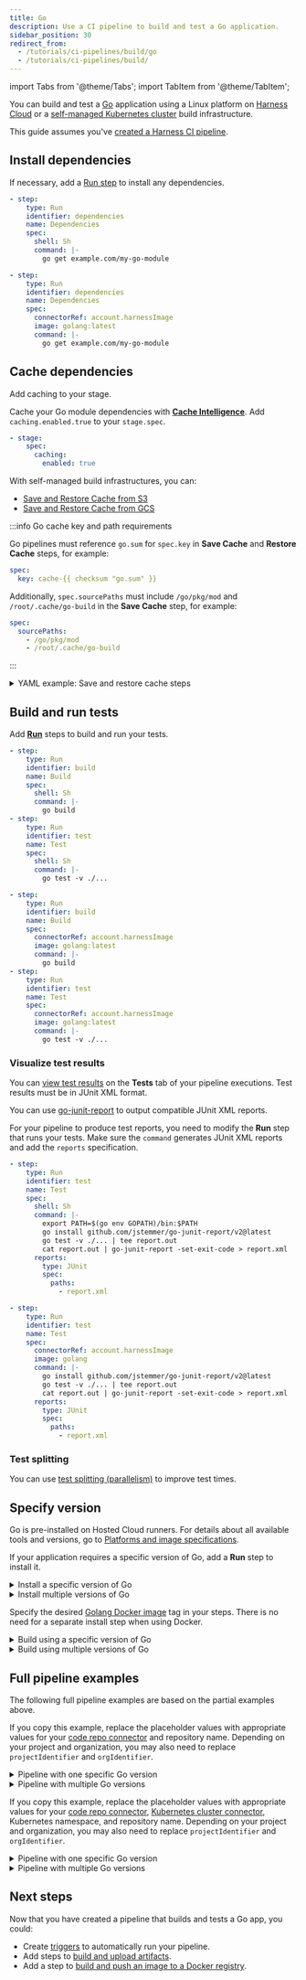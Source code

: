 ```yaml
---
title: Go
description: Use a CI pipeline to build and test a Go application.
sidebar_position: 30
redirect_from:
  - /tutorials/ci-pipelines/build/go
  - /tutorials/ci-pipelines/build/
---
```


import Tabs from '@theme/Tabs';
import TabItem from '@theme/TabItem';

<CTABanner
  buttonText="Learn More"
  title="Continue your learning journey."
  tagline="Take a Continuous Integration Certification today!"
  link="/certifications/continuous-integration"
  closable={true}
  target="_self"
/>

You can build and test a [Go](https://go.dev/) application using a Linux platform on [Harness Cloud](/docs/continuous-integration/use-ci/set-up-build-infrastructure/use-harness-cloud-build-infrastructure) or a [self-managed Kubernetes cluster](/docs/category/set-up-kubernetes-cluster-build-infrastructures/) build infrastructure.

This guide assumes you've [created a Harness CI pipeline](/docs/continuous-integration/use-ci/prep-ci-pipeline-components).

## Install dependencies

If necessary, add a [Run step](/docs/continuous-integration/use-ci/run-step-settings) to install any dependencies.

<Tabs>
<TabItem value="Harness Cloud">

```yaml
- step:
    type: Run
    identifier: dependencies
    name: Dependencies
    spec:
      shell: Sh
      command: |-
        go get example.com/my-go-module
```

</TabItem>

<TabItem value="Self-managed">

```yaml
- step:
    type: Run
    identifier: dependencies
    name: Dependencies
    spec:
      connectorRef: account.harnessImage
      image: golang:latest
      command: |-
        go get example.com/my-go-module
```

</TabItem>
</Tabs>

## Cache dependencies

Add caching to your stage.

<Tabs>
<TabItem value="Harness Cloud">

Cache your Go module dependencies with [**Cache Intelligence**](/docs/continuous-integration/use-ci/caching-ci-data/cache-intelligence). Add `caching.enabled.true` to your `stage.spec`.

```yaml
- stage:
    spec:
      caching:
        enabled: true
```

</TabItem>
<TabItem value="Self-managed">

With self-managed build infrastructures, you can:

- [Save and Restore Cache from S3](/docs/continuous-integration/use-ci/caching-ci-data/saving-cache/)
- [Save and Restore Cache from GCS](/docs/continuous-integration/use-ci/caching-ci-data/save-cache-in-gcs)

:::info Go cache key and path requirements

Go pipelines must reference `go.sum` for `spec.key` in **Save Cache** and **Restore Cache** steps, for example:

```yaml
spec:
  key: cache-{{ checksum "go.sum" }}
```

Additionally, `spec.sourcePaths` must include `/go/pkg/mod` and `/root/.cache/go-build` in the **Save Cache** step, for example:

```yaml
spec:
  sourcePaths:
    - /go/pkg/mod
    - /root/.cache/go-build
```

:::

<details>
<summary>YAML example: Save and restore cache steps</summary>

Here's an example of a pipeline with **Save Cache to S3** and **Restore Cache from S3** steps.

```yaml
            steps:
              - step:
                  type: RestoreCacheS3
                  name: Restore Cache From S3
                  identifier: Restore_Cache_From_S3
                  spec:
                    connectorRef: AWS_Connector
                    region: us-east-1
                    bucket: your-s3-bucket
                    key: cache-{{ checksum "go.sum" }}
                    archiveFormat: Tar
              - step:
                  type: Run
                  ...
              - step:
                  type: BuildAndPushDockerRegistry
                  ...
              - step:
                  type: SaveCacheS3
                  name: Save Cache to S3
                  identifier: Save_Cache_to_S3
                  spec:
                    connectorRef: AWS_Connector
                    region: us-east-1
                    bucket: your-s3-bucket
                    key: cache-{{ checksum "go.sum" }}
                    sourcePaths:
                      - /go/pkg/mod
                      - /root/.cache/go-build
                    archiveFormat: Tar
```

</details>

</TabItem>
</Tabs>

## Build and run tests

Add [**Run**](/docs/continuous-integration/use-ci/run-step-settings) steps to build and run your tests.

<Tabs>
<TabItem value="Harness Cloud">

```yaml
- step:
    type: Run
    identifier: build
    name: Build
    spec:
      shell: Sh
      command: |-
        go build
- step:
    type: Run
    identifier: test
    name: Test
    spec:
      shell: Sh
      command: |-
        go test -v ./...
```

</TabItem>
<TabItem value="Self-managed">

```yaml
- step:
    type: Run
    identifier: build
    name: Build
    spec:
      connectorRef: account.harnessImage
      image: golang:latest
      command: |-
        go build
- step:
    type: Run
    identifier: test
    name: Test
    spec:
      connectorRef: account.harnessImage
      image: golang:latest
      command: |-
        go test -v ./...
```

</TabItem>
</Tabs>

### Visualize test results

You can [view test results](/docs/continuous-integration/use-ci/run-tests/viewing-tests) on the **Tests** tab of your pipeline executions. Test results must be in JUnit XML format.

You can use [go-junit-report](https://github.com/jstemmer/go-junit-report) to output compatible JUnit XML reports.

For your pipeline to produce test reports, you need to modify the **Run** step that runs your tests. Make sure the `command` generates JUnit XML reports and add the `reports` specification.

<Tabs>
<TabItem value="Harness Cloud">

```yaml
- step:
    type: Run
    identifier: test
    name: Test
    spec:
      shell: Sh
      command: |-
        export PATH=$(go env GOPATH)/bin:$PATH
        go install github.com/jstemmer/go-junit-report/v2@latest
        go test -v ./... | tee report.out
        cat report.out | go-junit-report -set-exit-code > report.xml
      reports:
        type: JUnit
        spec:
          paths:
            - report.xml
```

</TabItem>
<TabItem value="Self-managed">

```yaml
- step:
    type: Run
    identifier: test
    name: Test
    spec:
      connectorRef: account.harnessImage
      image: golang
      command: |-
        go install github.com/jstemmer/go-junit-report/v2@latest
        go test -v ./... | tee report.out
        cat report.out | go-junit-report -set-exit-code > report.xml
      reports:
        type: JUnit
        spec:
          paths:
            - report.xml
```

</TabItem>
</Tabs>

### Test splitting

You can use [test splitting (parallelism)](/docs/continuous-integration/use-ci/run-tests/speed-up-ci-test-pipelines-using-parallelism) to improve test times.

## Specify version

<Tabs>
<TabItem value="Harness Cloud">

Go is pre-installed on Hosted Cloud runners. For details about all available tools and versions, go to [Platforms and image specifications](/docs/continuous-integration/use-ci/set-up-build-infrastructure/use-harness-cloud-build-infrastructure#platforms-and-image-specifications).

If your application requires a specific version of Go, add a **Run** step to install it.

<details>
<summary>Install a specific version of Go</summary>

```yaml
- step:
    type: Run
    identifier: installgo
    name: Install Go
    spec:
      shell: Sh
      # install version 1.20 of Go
      command: |-
        export PATH=$(go env GOPATH)/bin:$PATH
        go install golang.org/dl/go1.20@latest
        go1.20 download
```

</details>

<details>
<summary>Install multiple versions of Go</summary>

1. Add the [matrix looping strategy](/docs/platform/pipelines/looping-strategies/looping-strategies-matrix-repeat-and-parallelism) configuration to your stage.

```yaml
strategy:
  matrix:
    # matrix strategy with Go versions 1.19 and 1.20
    goVersion:
      - "1.19"
      - "1.20"
```

2. Reference the matrix variable in your steps.

```yaml
- step:
    type: Run
    identifier: installgo
    name: Install Go
    spec:
      shell: Sh
      command: |-
        export PATH=$(go env GOPATH)/bin:$PATH
        go install golang.org/dl/go<+matrix.goVersion>@latest
        go<+matrix.goVersion> download
```

</details>

</TabItem>
<TabItem value="Self-managed">

Specify the desired [Golang Docker image](https://hub.docker.com/_/golang) tag in your steps. There is no need for a separate install step when using Docker.

<details>
<summary>Build using a specific version of Go</summary>

```yaml
- step:
    type: Run
    identifier: build
    name: Build
    spec:
      connectorRef: account.harnessImage
      # use version 1.20 of Go
      image: golang:1.20
      command: |-
        go build
```

</details>

<details>
<summary>Build using multiple versions of Go</summary>

1. Add the [matrix looping strategy](/docs/platform/pipelines/looping-strategies/looping-strategies-matrix-repeat-and-parallelism) configuration to your stage.

```yaml
strategy:
  matrix:
    # matrix strategy with Go versions 1.19 and 1.20
    goVersion:
      - "1.19"
      - "1.20"
```

2. Reference the matrix variable in the `image` field of your steps.

```yaml
- step:
    type: Run
    identifier: build
    name: Build
    spec:
      connectorRef: account.harnessImage
      image: golang:<+matrix.goVersion>
      command: |-
        go build
```

</details>

</TabItem>
</Tabs>

## Full pipeline examples

The following full pipeline examples are based on the partial examples above.

<Tabs>
<TabItem value="Harness Cloud">

If you copy this example, replace the placeholder values with appropriate values for your [code repo connector](/docs/continuous-integration/use-ci/codebase-configuration/create-and-configure-a-codebase/#code-repo-connectors) and repository name. Depending on your project and organization, you may also need to replace `projectIdentifier` and `orgIdentifier`.

<details>
<summary>Pipeline with one specific Go version</summary>

Here is a single-stage pipeline using cache intelligence, with steps to install Go 1.20, build and test.

```yaml
pipeline:
  name: Build and test Go app
  identifier: Build_and_test_Go_app
  projectIdentifier: default
  orgIdentifier: default
  stages:
    - stage:
        name: Build
        identifier: Build
        type: CI
        spec:
          caching:
            enabled: true
          cloneCodebase: true
          execution:
            steps:
              - step:
                  type: Run
                  identifier: installgo
                  name: Install Go
                  spec:
                    shell: Sh
                    command: |-
                      export PATH=$(go env GOPATH)/bin:$PATH
                      go install golang.org/dl/go1.20@latest
                      go1.20 download
              - step:
                  type: Run
                  identifier: build
                  name: Build
                  spec:
                    shell: Sh
                    command: |-
                      export PATH=$(go env GOPATH)/bin:$PATH
                      go1.20 build
              - step:
                  type: Run
                  identifier: test
                  name: Test
                  spec:
                    shell: Sh
                    command: |-
                      export PATH=$(go env GOPATH)/bin:$PATH
                      go1.20 install github.com/jstemmer/go-junit-report/v2@latest
                      go1.20 test -v | tee report.out
                      cat report.out | go-junit-report -set-exit-code > report.xml
                    reports:
                      type: JUnit
                      spec:
                        paths:
                          - report.xml
          platform:
            os: Linux
            arch: Amd64
          runtime:
            type: Cloud
            spec: {}
  properties:
    ci:
      codebase:
        connectorRef: YOUR_CODE_REPO_CONNECTOR_ID
        repoName: YOUR_REPO_NAME
        build: <+input>
```

</details>

<details>
<summary>Pipeline with multiple Go versions</summary>

Here is a single-stage pipeline using cache intelligence, with a matrix looping strategy for Go versions 1.19 and 1.20.

```yaml
pipeline:
  name: Build and test Go app
  identifier: Build_and_test_Go_app
  projectIdentifier: default
  orgIdentifier: default
  stages:
    - stage:
        name: Build
        identifier: Build
        type: CI
        strategy:
          matrix:
            goVersion:
              - "1.19"
              - "1.20"
        spec:
          caching:
            enabled: true
          cloneCodebase: true
          execution:
            steps:
              - step:
                  type: Run
                  identifier: installgo
                  name: Install Go
                  spec:
                    shell: Sh
                    command: |-
                      export PATH=$(go env GOPATH)/bin:$PATH
                      go install golang.org/dl/go<+matrix.goVersion>@latest
                      go<+matrix.goVersion> download
              - step:
                  type: Run
                  identifier: build
                  name: Build
                  spec:
                    shell: Sh
                    command: |-
                      export PATH=$(go env GOPATH)/bin:$PATH
                      go<+matrix.goVersion> build
              - step:
                  type: Run
                  name: Test
                  identifier: test
                  spec:
                    shell: Sh
                    command: |-
                      export PATH=$(go env GOPATH)/bin:$PATH
                      go<+matrix.goVersion> install github.com/jstemmer/go-junit-report/v2@latest
                      go<+matrix.goVersion> test -v ./... | tee report_<+matrix.goVersion>.out
                      cat report_<+matrix.goVersion>.out | go-junit-report -set-exit-code > report_<+matrix.goVersion>.xml
                    reports:
                      type: JUnit
                      spec:
                        paths:
                          - report_*.xml
          platform:
            os: Linux
            arch: Amd64
          runtime:
            type: Cloud
            spec: {}
  properties:
    ci:
      codebase:
        connectorRef: YOUR_CODE_REPO_CONNECTOR_ID
        repoName: YOUR_REPO_NAME
        build: <+input>
```

</details>

</TabItem>
<TabItem value="Self-managed">

If you copy this example, replace the placeholder values with appropriate values for your [code repo connector](/docs/continuous-integration/use-ci/codebase-configuration/create-and-configure-a-codebase/#code-repo-connectors), [Kubernetes cluster connector](/docs/platform/connectors/cloud-providers/add-a-kubernetes-cluster-connector), Kubernetes namespace, and repository name. Depending on your project and organization, you may also need to replace `projectIdentifier` and `orgIdentifier`.

<details>
<summary>Pipeline with one specific Go version</summary>

Here is a single-stage pipeline, with steps to install Go 1.20, build and test.

```yaml
pipeline:
  name: Build and test Go app
  identifier: Build_and_test_Go_app
  projectIdentifier: default
  orgIdentifier: default
  stages:
    - stage:
        name: Build
        identifier: Build
        type: CI
        spec:
          cloneCodebase: true
          execution:
            steps:
              - step:
                  type: Run
                  identifier: build
                  name: Build
                  spec:
                    connectorRef: account.harnessImage
                    image: golang:1.20
                    command: |-
                      go build
              - step:
                  type: Run
                  identifier: test
                  name: Test
                  spec:
                    connectorRef: account.harnessImage
                    image: golang:1.20
                    command: |-
                      go install github.com/jstemmer/go-junit-report/v2@latest
                      go test -v ./... | tee report.out
                      cat report.out | go-junit-report -set-exit-code > report.xml
                    reports:
                      type: JUnit
                      spec:
                        paths:
                          - report.xml
          infrastructure:
            spec:
              connectorRef: YOUR_KUBERNETES_CONNECTOR_ID
              namespace: YOUR_KUBERNETES_NAMESPACE
            type: KubernetesDirect
          platform:
            arch: Amd64
            os: Linux
  properties:
    ci:
      codebase:
        connectorRef: YOUR_CODE_REPO_CONNECTOR_ID
        repoName: YOUR_REPO_NAME
        build: <+input>
```

</details>

<details>
<summary>Pipeline with multiple Go versions</summary>

Here is a single-stage pipeline, with a matrix looping strategy for Go versions 1.19 and 1.20.

```yaml
pipeline:
  name: Build and test Go app
  identifier: Build_and_test_Go_app
  projectIdentifier: default
  orgIdentifier: default
  stages:
    - stage:
        name: Build
        identifier: Build
        type: CI
        strategy:
          matrix:
            goVersion:
              - "1.19"
              - "1.20"
        spec:
          cloneCodebase: true
          execution:
            steps:
              - step:
                  type: Run
                  identifier: build
                  name: Build
                  spec:
                    connectorRef: account.harnessImage
                    image: golang:<+matrix.goVersion>
                    command: |-
                      go build
              - step:
                  type: Run
                  name: Test
                  identifier: test
                  spec:
                    connectorRef: account.harnessImage
                    image: golang:<+matrix.goVersion>
                    command: |-
                      go install github.com/jstemmer/go-junit-report/v2@latest
                      go test -v ./... | tee report_<+matrix.goVersion>.out
                      cat report_<+matrix.goVersion>.out | go-junit-report -set-exit-code > report_<+matrix.goVersion>.xml
                    reports:
                      type: JUnit
                      spec:
                        paths:
                          - report_*.xml
          infrastructure:
            spec:
              connectorRef: YOUR_KUBERNETES_CLUSTER_CONNECTOR_ID
              namespace: YOUR_KUBERNETES_NAMESPACE
            type: KubernetesDirect
          platform:
            arch: Amd64
            os: Linux
  properties:
    ci:
      codebase:
        connectorRef: YOUR_CODE_REPO_CONNECTOR_ID
        repoName: YOUR_REPO_NAME
        build: <+input>
```

</details>

</TabItem>
</Tabs>

## Next steps

Now that you have created a pipeline that builds and tests a Go app, you could:

- Create [triggers](/docs/category/triggers) to automatically run your pipeline.
- Add steps to [build and upload artifacts](/docs/category/build-push-upload-download).
- Add a step to [build and push an image to a Docker registry](/docs/continuous-integration/use-ci/build-and-upload-artifacts/build-and-push/build-and-push-to-docker-registry).
